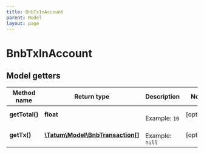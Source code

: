 ```yaml
---
title: BnbTxInAccount
parent: Model
layout: page
---
```


# BnbTxInAccount

## Model getters

Method name | Return type | Description | Notes
------------ | ------------- | ------------- | -------------
**getTotal()** | **float** |  <br>Example: `10` | [optional]
**getTx()** | [**\Tatum\Model\BnbTransaction[]**](../BnbTransaction) |  <br>Example: `null` | [optional]

